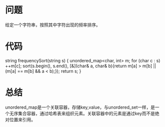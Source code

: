 # 问题
给定一个字符串，按照其中字符出现的频率排序。
# 代码
string frequencySort(string s)
{
    unordered_map<char, int> m;
    for (char c : s) ++m[c];
    sort(s.begin(), s.end(), [&](char& a, char& b){return m[a] > m[b] || (m[a] == m[b] && a < b);});
    return s;
}
# 总结
unordered_map是一个关联容器，存储key,value，与unordered_set一样，是一个无序集合容器，通过哈希表来组织元素。关联容器中的元素是通过key而不是绝对位置来引用。
